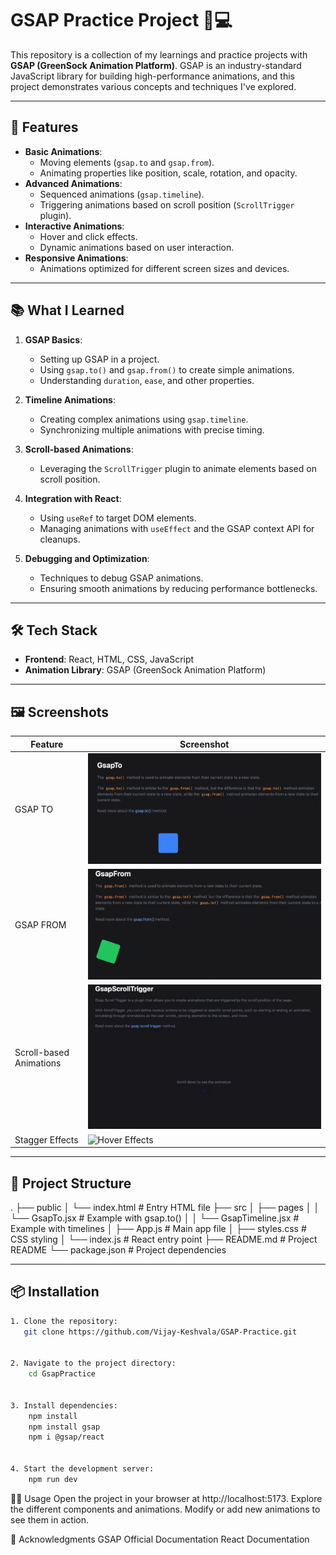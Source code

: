 # GSAP Practice Project 🎨💻

This repository is a collection of my learnings and practice projects with **GSAP (GreenSock Animation Platform)**. GSAP is an industry-standard JavaScript library for building high-performance animations, and this project demonstrates various concepts and techniques I've explored.

---

## 🚀 Features

- **Basic Animations**: 
  - Moving elements (`gsap.to` and `gsap.from`).
  - Animating properties like position, scale, rotation, and opacity.
- **Advanced Animations**:
  - Sequenced animations (`gsap.timeline`).
  - Triggering animations based on scroll position (`ScrollTrigger` plugin).
- **Interactive Animations**:
  - Hover and click effects.
  - Dynamic animations based on user interaction.
- **Responsive Animations**:
  - Animations optimized for different screen sizes and devices.

---

## 📚 What I Learned

1. **GSAP Basics**:
   - Setting up GSAP in a project.
   - Using `gsap.to()` and `gsap.from()` to create simple animations.
   - Understanding `duration`, `ease`, and other properties.

2. **Timeline Animations**:
   - Creating complex animations using `gsap.timeline`.
   - Synchronizing multiple animations with precise timing.

3. **Scroll-based Animations**:
   - Leveraging the `ScrollTrigger` plugin to animate elements based on scroll position.

4. **Integration with React**:
   - Using `useRef` to target DOM elements.
   - Managing animations with `useEffect` and the GSAP context API for cleanups.

5. **Debugging and Optimization**:
   - Techniques to debug GSAP animations.
   - Ensuring smooth animations by reducing performance bottlenecks.

---

## 🛠️ Tech Stack

- **Frontend**: React, HTML, CSS, JavaScript
- **Animation Library**: GSAP (GreenSock Animation Platform)

---

## 🖼️ Screenshots

| **Feature**                     | **Screenshot**             |
|----------------------------------|----------------------------|
| GSAP TO                         | ![Basic Animation](./public/images/bluebox.gif) |
| GSAP FROM                       | ![Basic Animation](./public/images/greenbox.gif) |
| Scroll-based Animations         | ![ScrollTrigger](./public/images/scrollTrigger.gif) |
| Stagger  Effects                | ![Hover Effects](./public/images/stagger.gif) |

---


## 📂 Project Structure

. ├── public │ └── index.html # Entry HTML file ├── src │ ├── pages │ │ └── GsapTo.jsx # Example with gsap.to() │ │ └── GsapTimeline.jsx # Example with timelines │ ├── App.js # Main app file │ ├── styles.css # CSS styling │ └── index.js # React entry point ├── README.md # Project README └── package.json # Project dependencies



---

## 📦 Installation
```bash
1. Clone the repository:
   git clone https://github.com/Vijay-Keshvala/GSAP-Practice.git


2. Navigate to the project directory:
    cd GsapPractice


3. Install dependencies:
    npm install
    npm install gsap
    npm i @gsap/react


4. Start the development server:
    npm run dev

```



🧑‍💻 Usage
Open the project in your browser at http://localhost:5173.
Explore the different components and animations.
Modify or add new animations to see them in action.


🌟 Acknowledgments
GSAP Official Documentation
React Documentation
